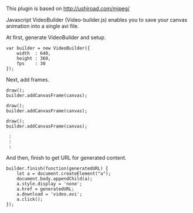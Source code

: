 This plugin is based on http://ushiroad.com/mjpeg/

Javascript VideoBuilder (Video-builder.js) enables you to save your canvas animation into a single avi file.

At first, generate VideoBuilder and setup.

    var builder = new VideoBuilder({
        width  : 640,
        height : 360,
        fps    : 30
    });

Next, add frames.

    draw();
    builder.addCanvasFrame(canvas);
    
    draw();
    builder.addCanvasFrame(canvas);
    
    draw();
    builder.addCanvasFrame(canvas);
    
     :
     :
     :

And then, finish to get URL for generated content.

    builder.finish(function(generatedURL) {
        let a = document.createElement("a");
        document.body.appendChild(a);
        a.style.display = 'none';
        a.href = generatedURL;
        a.download = 'video.avi';
        a.click();
    });
